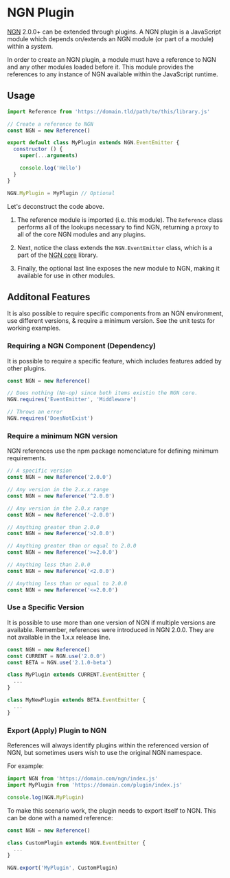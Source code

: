 # NGN Plugin

[NGN](https://ngn.js.org) 2.0.0+ can be extended through plugins. A NGN plugin is a JavaScript module which depends on/extends an NGN module (or part of a module) within a _system_.

In order to create an NGN plugin, a module must have a reference to NGN and any other modules loaded before it. This module provides the references to any instance of NGN available within the JavaScript runtime.

## Usage

```javascript
import Reference from 'https://domain.tld/path/to/this/library.js'

// Create a reference to NGN
const NGN = new Reference()

export default class MyPlugin extends NGN.EventEmitter {
  constructor () {
    super(...arguments)

    console.log('Hello')
  }
}

NGN.MyPlugin = MyPlugin // Optional
```

Let's deconstruct the code above.

1. The reference module is imported (i.e. this module). The `Reference` class performs all of the lookups necessary to find NGN, returning a proxy to all of the core NGN modules and any plugins.

1. Next, notice the class extends the `NGN.EventEmitter` class, which is a part of the [NGN core](https://github.com/ngnjs/ngn) library.

1. Finally, the optional last line exposes the new module to NGN, making it available for use in other modules.

## Additonal Features

It is also possible to require specific components from an NGN environment, use different versions, & require a minimum version. See the unit tests for working examples.

### Requiring a NGN Component (Dependency)

It is possible to require a specific feature, which includes features added by other plugins.

```javascript
const NGN = new Reference()

// Does nothing (No-op) since both items existin the NGN core.
NGN.requires('EventEmitter', 'Middleware')

// Throws an error
NGN.requires('DoesNotExist')
```

### Require a minimum NGN version

NGN references use the npm package nomenclature for defining minimum requirements.

```javascript
// A specific version
const NGN = new Reference('2.0.0')

// Any version in the 2.x.x range
const NGN = new Reference('^2.0.0')

// Any version in the 2.0.x range
const NGN = new Reference('~2.0.0')

// Anything greater than 2.0.0
const NGN = new Reference('>2.0.0')

// Anything greater than or equal to 2.0.0
const NGN = new Reference('>=2.0.0')

// Anything less than 2.0.0
const NGN = new Reference('<2.0.0')

// Anything less than or equal to 2.0.0
const NGN = new Reference('<=2.0.0')
```

### Use a Specific Version

It is possible to use more than one version of NGN if multiple versions are available. Remember, references were introduced in NGN 2.0.0. They are not available in the 1.x.x release line.

```javascript
const NGN = new Reference()
const CURRENT = NGN.use('2.0.0')
const BETA = NGN.use('2.1.0-beta')

class MyPlugin extends CURRENT.EventEmitter {
  ...
}

class MyNewPlugin extends BETA.EventEmitter {
  ...
}
```

### Export (Apply) Plugin to NGN

References will always identify plugins within the referenced version of NGN, but sometimes users wish to use the original NGN namespace.

For example:

```javascript
import NGN from 'https://domain.com/ngn/index.js'
import MyPlugin from 'https://domain.com/plugin/index.js'

console.log(NGN.MyPlugin)
```

To make this scenario work, the plugin needs to export itself to NGN. This can be done with a named reference:

```javascript
const NGN = new Reference()

class CustomPlugin extends NGN.EventEmitter {
  ...
}

NGN.export('MyPlugin', CustomPlugin)
```
